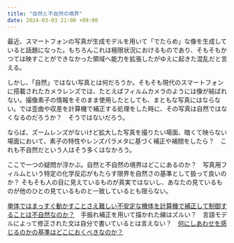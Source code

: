 ```yaml
---
title: "自然と不自然の境界"
date: 2024-03-03 21:00 +09:00
---
```


最近、スマートフォンの写真が生成モデルを用いて「でたらめ」な像を生成していると話題になった。もちろんこれは極限状況におけるものであり、そもそもかつては映すことができなかった領域へ能力を拡張したがゆえに起きた混乱だと言える。

しかし、「自然」ではない写真とは何だろうか。そもそも現代のスマートフォンに搭載されたカメラレンズでは、たとえばフィルムカメラのようには像が結ばれない。撮像素子の情報をそのまま使用したとしても、まともな写真にはならない。では歪曲や収差を計算機で補正する処理をした時に、その写真は自然ではなくなるのだろうか？　そうではないだろう。

ならば、ズームレンズがないけど拡大した写真を撮りたい場面、暗くて映らない場面において、素子の特性やレンズパラメタに基づく補正や補間をしたら？　これも不自然だという人はそう多くはなかろう。

ここで一つの疑問が浮かぶ。自然と不自然の境界はどこにあるのか？　写真用フィルムという特定の化学反応がもたらす限界を自然さの基準として扱って良いのか？ そもそも人の目に見えているものが真実ではないし、あなたの見ているものが他のひとの見ているものと一致しているとも限らない。

[単体ではまっすぐ動かすことさえ難しい不安定な機体を計算機で補正して制御することは不自然なのか？](https://ja.wikipedia.org/wiki/%E9%81%8B%E5%8B%95%E8%83%BD%E5%8A%9B%E5%90%91%E4%B8%8A%E6%A9%9F)　手振れ補正を用いて描かれた線はズルい？　言語モデルによって修正された文は自分で書いているとは言えない？　[何にしあわせを感じるのかの基準はどこにおくべきなのか？](https://www.hayakawa-onlineco.jp/product/books/11451.html)
